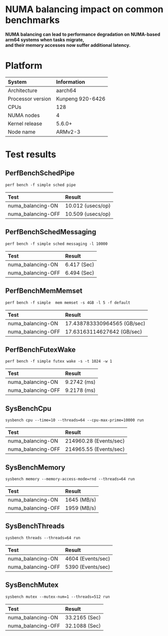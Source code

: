 
NUMA balancing impact on common benchmarks
==========================================


**NUMA balancing can lead to performance degradation on                    NUMA-based arm64 systems when tasks migrate,  
                    and their memory accesses now suffer additional latency.**
# Platform
  

|System|Information|
| :--- | :--- |
|Architecture|aarch64|
|Processor version|Kunpeng 920-6426|
|CPUs|128|
|NUMA nodes|4|
|Kernel release|5.6.0+|
|Node name|ARMv2-3|

# Test results

## PerfBenchSchedPipe
  
~~~  
perf bench -f simple sched pipe  
~~~  

|Test|Result|
| :--- | :--- |
|numa_balancing-ON|10.012 (usecs/op)|
|numa_balancing-OFF|10.509 (usecs/op)|
  

## PerfBenchSchedMessaging
  
~~~  
perf bench -f simple sched messaging -l 10000  
~~~  

|Test|Result|
| :--- | :--- |
|numa_balancing-ON|6.417 (Sec)|
|numa_balancing-OFF|6.494 (Sec)|
  

## PerfBenchMemMemset
  
~~~  
perf bench -f simple  mem memset -s 4GB -l 5 -f default  
~~~  

|Test|Result|
| :--- | :--- |
|numa_balancing-ON|17.438783330964565 (GB/sec)|
|numa_balancing-OFF|17.63163114627642 (GB/sec)|
  

## PerfBenchFutexWake
  
~~~  
perf bench -f simple futex wake -s -t 1024 -w 1  
~~~  

|Test|Result|
| :--- | :--- |
|numa_balancing-ON| 9.2742  (ms)|
|numa_balancing-OFF| 9.2178  (ms)|
  

## SysBenchCpu
  
~~~  
sysbench cpu --time=10 --threads=64 --cpu-max-prime=10000 run  
~~~  

|Test|Result|
| :--- | :--- |
|numa_balancing-ON|214960.28 (Events/sec)|
|numa_balancing-OFF|214965.55 (Events/sec)|
  

## SysBenchMemory
  
~~~  
sysbench memory --memory-access-mode=rnd --threads=64 run  
~~~  

|Test|Result|
| :--- | :--- |
|numa_balancing-ON|1645 (MB/s)|
|numa_balancing-OFF|1959 (MB/s)|
  

## SysBenchThreads
  
~~~  
sysbench threads --threads=64 run  
~~~  

|Test|Result|
| :--- | :--- |
|numa_balancing-ON|4604 (Events/sec)|
|numa_balancing-OFF|5390 (Events/sec)|
  

## SysBenchMutex
  
~~~  
sysbench mutex --mutex-num=1 --threads=512 run  
~~~  

|Test|Result|
| :--- | :--- |
|numa_balancing-ON|33.2165 (Sec)|
|numa_balancing-OFF|32.1088 (Sec)|
  
